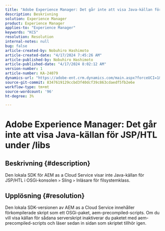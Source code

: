 ```yaml
---
title: "Adobe Experience Manager: Det går inte att visa Java-källan för JSP/HTL under /libs"
description: Beskrivning
solution: Experience Manager
product: Experience Manager
applies-to: "Experience Manager"
keywords: "KCS"
resolution: Resolution
internal-notes: null
bug: false
article-created-by: Nobuhiro Hashimoto
article-created-date: "4/17/2024 7:45:26 AM"
article-published-by: Nobuhiro Hashimoto
article-published-date: "4/17/2024 8:02:12 AM"
version-number: 1
article-number: KA-24079
dynamics-url: "https://adobe-ent.crm.dynamics.com/main.aspx?forceUCI=1&pagetype=entityrecord&etn=knowledgearticle&id=6629476e-8efc-ee11-a1fe-6045bd045872"
source-git-commit: 8347619129ccbd3f40dcf39c863cdaedf5fb2e6e
workflow-type: tm+mt
source-wordcount: '96'
ht-degree: 3%

---
```


# Adobe Experience Manager: Det går inte att visa Java-källan för JSP/HTL under /libs

## Beskrivning {#description}

Den lokala SDK för AEM as a Cloud Service visar inte Java-källan för JSP/HTL i OSGi-konsolen `>`  Sling `>`  Inläsare för filsystemklass.

## Upplösning {#resolution}


Den lokala SDK-versionen av AEM as a Cloud Service innehåller förkompilerade skript som ett OSGi-paket, aem-precompiled-scripts. Om du vill visa källan för sådana serverskript inaktiverar du paketet med aem-precompiled-scripts och läser sedan in sidan som skriptet tillhör igen.
